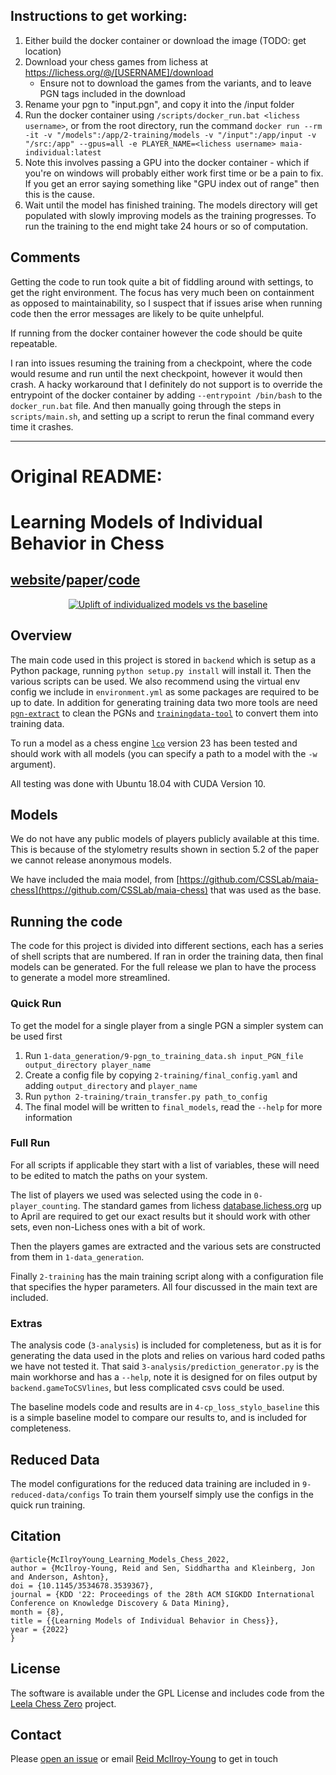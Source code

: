 ## Instructions to get working:

1. Either build the docker container or download the image (TODO: get location)
2. Download your chess games from lichess at https://lichess.org/@/[USERNAME]/download
   - Ensure not to download the games from the variants, and to leave PGN tags included in the download
3. Rename your pgn to "input.pgn", and copy it into the /input folder
4. Run the docker container using `/scripts/docker_run.bat <lichess username>`, or from the root directory, run the command
 ```docker run --rm -it -v "/models":/app/2-training/models -v "/input":/app/input -v "/src:/app" --gpus=all -e PLAYER_NAME=<lichess username> maia-individual:latest```
5. Note this involves passing a GPU into the docker container - which if you're on windows will probably either work first time or be a pain to fix. If you get an error saying something like "GPU index out of range" then this is the cause.
6. Wait until the model has finished training. The models directory will get populated with slowly improving models as the training progresses. To run the training to the end might take 24 hours or so of computation.

## Comments

Getting the code to run took quite a bit of fiddling around with settings, to get the right environment. The focus has very much been on containment as opposed to maintainability,
so I suspect that if issues arise when running code then the error messages are likely to be quite unhelpful. 

If running from the docker container however the code should be quite repeatable.

I ran into issues resuming the training from a checkpoint, where the code would resume and run until the next checkpoint, however it
would then crash. A hacky workaround that I definitely do not support is to override the entrypoint of the docker container by adding `--entrypoint /bin/bash` to the `docker_run.bat` file.
And then manually going through the steps in `scripts/main.sh`, and setting up a script to rerun the final command every time it crashes. 

-----
# Original README:

# Learning Models of Individual Behavior in Chess

## [website](https://maiachess.com)/[paper](https://arxiv.org/abs/2008.10086)/[code](https://github.com/CSSLab/maia-individual)

<p align="center">
  <a href="https://arxiv.org/abs/2008.10086"><img src="images/kdd_indiv_final.jpg" alt="Uplift of individualized models vs the baseline" /></a>
</p>

## Overview

The main code used in this project is stored in `backend` which is setup as a Python package, running `python setup.py install` will install it. Then the various scripts can be used. We also recommend using the virtual env config we include in `environment.yml` as some packages are required to be up to date. In addition for generating training data two more tools are need [`pgn-extract`](https://www.cs.kent.ac.uk/people/staff/djb/pgn-extract/) to clean the PGNs and [`trainingdata-tool`](https://github.com/DanielUranga/trainingdata-tool) to convert them into training data.

To run a model as a chess engine [`lco`](https://github.com/LeelaChessZero/lc0}{github.com/LeelaChessZero/lc0) version 23 has been tested and should work with all models (you can specify a path to a model with the `-w` argument).

All testing was done with Ubuntu 18.04 with CUDA Version 10.

## Models

We do not have any public models of players publicly available at this time. This is because of the stylometry results shown in section 5.2 of the paper we cannot release anonymous models.

We have included the maia model, from [https://github.com/CSSLab/maia-chess](https://github.com/CSSLab/maia-chess) that was used as the base.

## Running the code

The code for this project is divided into different sections, each has a series of shell scripts that are numbered. If ran in order the training data, then final models can be generated. For the full release we plan to have the process to generate a model more streamlined.

### Quick Run

To get the model for a single player from a single PGN a simpler system can be used first

1. Run `1-data_generation/9-pgn_to_training_data.sh input_PGN_file output_directory player_name`
2. Create a config file by copying `2-training/final_config.yaml` and adding `output_directory` and `player_name`
3. Run `python 2-training/train_transfer.py path_to_config`
4. The final model will be written to `final_models`, read the `--help` for more information

### Full Run

For all scripts if applicable they start with a list of variables, these will need to be edited to match the paths on your system.

The list of players we used was selected using the code in `0-player_counting`. The standard games from lichess [database.lichess.org](database.lichess.org) up to April are required to get our exact results but it should work with other sets, even non-Lichess ones with a bit of work.

Then the players games are extracted and the various sets are constructed from them in `1-data_generation`.

Finally `2-training` has the main training script along with a configuration file that specifies the hyper parameters. All four discussed in the main text are included.

### Extras

The analysis code (`3-analysis`) is included for completeness, but as it is for generating the data used in the plots and relies on various hard coded paths we have not tested it. That said `3-analysis/prediction_generator.py` is the main workhorse and has a `--help`, note it is designed for on files output by `backend.gameToCSVlines`, but less complicated csvs could be used.

The baseline models code and results are in `4-cp_loss_stylo_baseline` this is a simple baseline model to compare our results to, and is included for completeness.

## Reduced Data

The model configurations for the reduced data training are included in `9-reduced-data/configs` To train them yourself simply use the configs in the quick run training.

## Citation

```
@article{McIlroyYoung_Learning_Models_Chess_2022,
author = {McIlroy-Young, Reid and Sen, Siddhartha and Kleinberg, Jon and Anderson, Ashton},
doi = {10.1145/3534678.3539367},
journal = {KDD '22: Proceedings of the 28th ACM SIGKDD International Conference on Knowledge Discovery & Data Mining},
month = {8},
title = {{Learning Models of Individual Behavior in Chess}},
year = {2022}
}
```

## License

The software is available under the GPL License and includes code from the [Leela Chess Zero](https://github.com/LeelaChessZero/lczero-training) project.

## Contact

Please [open an issue](https://github.com/CSSLab/maia-individual/issues/new) or email [Reid McIlroy-Young](https://reidmcy.com/) to get in touch
